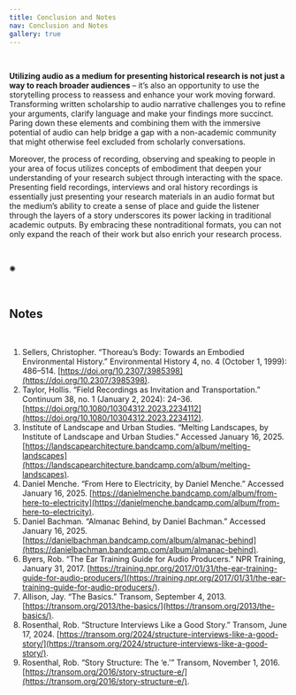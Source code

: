 ```yaml
---
title: Conclusion and Notes
nav: Conclusion and Notes
gallery: true
---
```


<br>

**Utilizing audio as a medium for presenting historical research is not just a way to reach broader audiences** – it’s also an opportunity to use the storytelling process to reassess and enhance your work moving forward. Transforming written scholarship to audio narrative challenges you to refine your arguments, clarify language and make your findings more succinct. Paring down these elements and combining them with the immersive potential of audio can help bridge a gap with a non-academic community that might otherwise feel excluded from scholarly conversations. 

Moreover, the process of recording, observing and speaking to people in your area of focus utilizes concepts of embodiment that deepen your understanding of your research subject through interacting with the space. Presenting field recordings, interviews and oral history recordings is essentially just presenting your research materials in an audio format but the medium’s ability to create a sense of place and guide the listener through the layers of a story underscores its power lacking in traditional academic outputs. By embracing these nontraditional formats, you can not only expand the reach of their work but also enrich your research process. 

<br>

<div class="symbol-container">
    <p class="symbol">&#10042;</p>
</div>

<br>

## Notes

<br>

1. Sellers, Christopher. “Thoreau’s Body: Towards an Embodied Environmental History.” Environmental History 4, no. 4 (October 1, 1999): 486–514. [https://doi.org/10.2307/3985398](https://doi.org/10.2307/3985398).
2. Taylor, Hollis. “Field Recordings as Invitation and Transportation.” Continuum 38, no. 1 (January 2, 2024): 24–36. [https://doi.org/10.1080/10304312.2023.2234112](https://doi.org/10.1080/10304312.2023.2234112).
3. Institute of Landscape and Urban Studies. “Melting Landscapes, by Institute of Landscape and Urban Studies.” Accessed January 16, 2025. [https://landscapearchitecture.bandcamp.com/album/melting-landscapes](https://landscapearchitecture.bandcamp.com/album/melting-landscapes).
4. Daniel Menche. “From Here to Electricity, by Daniel Menche.” Accessed January 16, 2025. [https://danielmenche.bandcamp.com/album/from-here-to-electricity](https://danielmenche.bandcamp.com/album/from-here-to-electricity).
5. Daniel Bachman. “Almanac Behind, by Daniel Bachman.” Accessed January 16, 2025. [https://danielbachman.bandcamp.com/album/almanac-behind](https://danielbachman.bandcamp.com/album/almanac-behind).
6. Byers, Rob. “The Ear Training Guide for Audio Producers.” NPR Training, January 31, 2017. [https://training.npr.org/2017/01/31/the-ear-training-guide-for-audio-producers/](https://training.npr.org/2017/01/31/the-ear-training-guide-for-audio-producers/).
7. Allison, Jay. “The Basics.” Transom, September 4, 2013. [https://transom.org/2013/the-basics/](https://transom.org/2013/the-basics/).
8. Rosenthal, Rob. “Structure Interviews Like a Good Story.” Transom, June 17, 2024. [https://transom.org/2024/structure-interviews-like-a-good-story/](https://transom.org/2024/structure-interviews-like-a-good-story/).
9. Rosenthal, Rob. “Story Structure: The ‘e.’” Transom, November 1, 2016. [https://transom.org/2016/story-structure-e/](https://transom.org/2016/story-structure-e/).








<br>